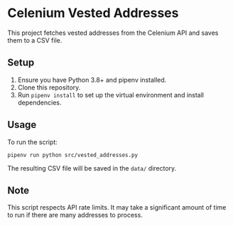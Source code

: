 # Celenium Vested Addresses

This project fetches vested addresses from the Celenium API and saves them to a CSV file.

## Setup

1. Ensure you have Python 3.8+ and pipenv installed.
2. Clone this repository.
3. Run `pipenv install` to set up the virtual environment and install dependencies.

## Usage

To run the script:

```
pipenv run python src/vested_addresses.py
```

The resulting CSV file will be saved in the `data/` directory.

## Note

This script respects API rate limits. It may take a significant amount of time to run if there are many addresses to process.